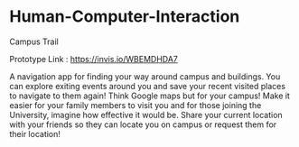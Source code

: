# Human-Computer-Interaction

Campus Trail

Prototype Link : 
https://invis.io/WBEMDHDA7


A navigation app for finding your way around campus and buildings.
You can explore exiting events around you and save your recent visited places to navigate to them again!
Think Google maps but for your campus!
Make it easier for your family members to visit you and for those joining the University, imagine how effective it would be.
Share your current location with your friends so they can locate you on campus or request them for their location!
